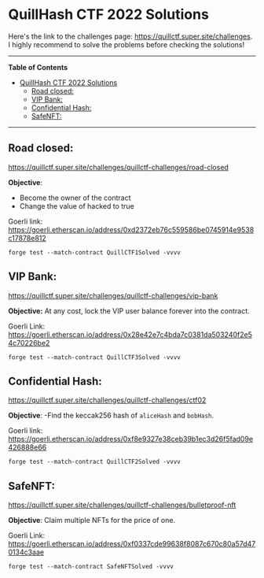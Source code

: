 # QuillHash CTF 2022 Solutions

Here's the link to the challenges page: https://quillctf.super.site/challenges. I highly recommend to solve the problems before checking the solutions!

---

**Table of Contents**
- [QuillHash CTF 2022 Solutions](#quillhash-ctf-2022-solutions)
  - [Road closed:](#road-closed)
  - [VIP Bank:](#vip-bank)
  - [Confidential Hash:](#confidential-hash)
  - [SafeNFT:](#safenft)


---

## Road closed:
https://quillctf.super.site/challenges/quillctf-challenges/road-closed

**Objective**:
- Become the owner of the contract
- Change the value of hacked to true

Goerli link: https://goerli.etherscan.io/address/0xd2372eb76c559586be0745914e9538c17878e812
 
```
forge test --match-contract QuillCTF1Solved -vvvv
```


## VIP Bank:
https://quillctf.super.site/challenges/quillctf-challenges/vip-bank

**Objective:**
At any cost, lock the VIP user balance forever into the contract.

Goerli Link: https://goerli.etherscan.io/address/0x28e42e7c4bda7c0381da503240f2e54c70226be2

```
forge test --match-contract QuillCTF3Solved -vvvv
```

## Confidential Hash:
https://quillctf.super.site/challenges/quillctf-challenges/ctf02

**Objective**:
-Find the keccak256 hash of `aliceHash` and `bobHash`. 

Goerli link: https://goerli.etherscan.io/address/0xf8e9327e38ceb39b1ec3d26f5fad09e426888e66
 
```
forge test --match-contract QuillCTF2Solved -vvvv
```

## SafeNFT:
https://quillctf.super.site/challenges/quillctf-challenges/bulletproof-nft

**Objective**:
Claim multiple NFTs for the price of one.

Goerli Link: https://goerli.etherscan.io/address/0xf0337cde99638f8087c670c80a57d470134c3aae

```
forge test --match-contract SafeNFTSolved -vvvv
```
